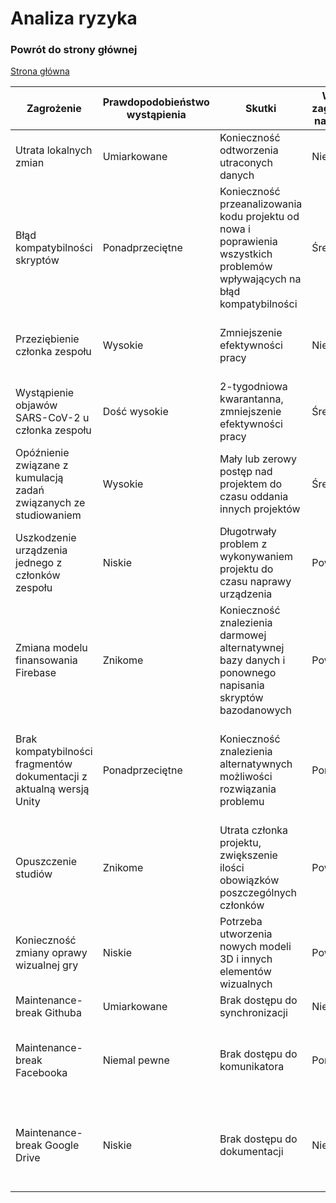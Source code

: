 # **Analiza ryzyka**

### Powrót do strony głównej
[Strona główna](README.md)

| **Zagrożenie** | **Prawdopodobieństwo wystąpienia** | **Skutki** | **Wpływ zagrożenia na projekt** | **Ruch Zapobiegawczy** | **Działania profilaktyczne** |
| --- | --- | --- | --- | --- | --- |
| Utrata lokalnych zmian | Umiarkowane | Konieczność odtworzenia utraconych danych | Niewielki | Łagodzenie ryzyka | Regularne wysyłanie danych na repozytorium Git |
| Błąd kompatybilności skryptów | Ponadprzeciętne | Konieczność przeanalizowania kodu projektu od nowa i poprawienia wszystkich problemów wpływających na błąd kompatybilności | Średni | Unikanie ryzyka | Modułowa konstrukcja projektu pozwalająca na zminimalizowanie potencjalnego błędu jedynie do konkretnego modułu |
| Przeziębienie członka zespołu | Wysokie | Zmniejszenie efektywności pracy | Niewielki | Unikanie ryzyka | Adekwatne ubieranie się, odpowiednia dieta, dbanie o odporność |
| Wystąpienie objawów SARS-CoV-2 u członka zespołu | Dość wysokie | 2-tygodniowa kwarantanna, zmniejszenie efektywności pracy | Średni | Unikanie ryzyka | Przestrzeganie zasad sanitarnych |
| Opóźnienie związane z kumulacją zadań związanych ze studiowaniem | Wysokie | Mały lub zerowy postęp nad projektem do czasu oddania innych projektów | Średni | Unikanie ryzyka | Systematyczna praca |
| Uszkodzenie urządzenia jednego z członków zespołu | Niskie | Długotrwały problem z wykonywaniem projektu do czasu naprawy urządzenia | Poważny | Unikanie ryzyka | Traktowanie urządzeń z zachowaniem zasad ostrożności |
| Zmiana modelu finansowania Firebase | Znikome | Konieczność znalezienia darmowej alternatywnej bazy danych i ponownego napisania skryptów bazodanowych | Poważny | Akceptacja ryzyka | Brak działań profilaktycznych |
| Brak kompatybilności fragmentów dokumentacji z aktualną wersją Unity | Ponadprzeciętne | Konieczność znalezienia alternatywnych możliwości rozwiązania problemu | Pomijalny | Unikanie ryzyka | Gdy to możliwe używanie najnowszej dokumentacji Unity, używanie tylko wcześniej przetestowanych metod i funkcji |
| Opuszczenie studiów | Znikome | Utrata członka projektu, zwiększenie ilości obowiązków poszczególnych członków | Poważny | Akceptacja ryzyka | Zmiana założeń projektu tak, aby były w granicach możliwości pozostałego zespołu |
| Konieczność zmiany oprawy wizualnej gry | Niskie | Potrzeba utworzenia nowych modeli 3D i innych elementów wizualnych | Poważny | Akceptacja ryzyka | Posiadanie alternatywnego pomysłu, który będzie bezpieczny w realizacji |
| Maintenance-break Githuba | Umiarkowane | Brak dostępu do synchronizacji | Niewielki | Akceptacja ryzyka | Brak działań profilaktycznych |
| Maintenance-break Facebooka | Niemal pewne | Brak dostępu do komunikatora | Pomijalny | Łagodzenie ryzyka | Wykorzystywanie Discorda oraz Telegrama jako zapasowych możliwości komunikacji |
| Maintenance-break Google Drive | Niskie | Brak dostępu do dokumentacji | Niewielki | Akceptacja ryzyka | Lokalne backupy rozwiązują problem dostępu, jednak wspólne tworzenie dokumentów jest niemożliwe |